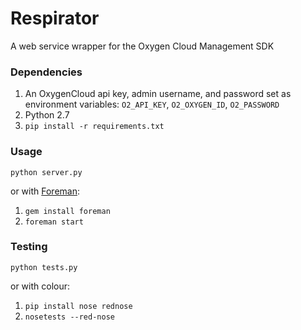 # Respirator


A web service wrapper for the Oxygen Cloud Management SDK

### Dependencies

1. An OxygenCloud api key, admin username, and password set as environment variables: `O2_API_KEY`, `O2_OXYGEN_ID`, `O2_PASSWORD`
2. Python 2.7
3. `pip install -r requirements.txt`

### Usage

`python server.py`

or with [Foreman](https://github.com/ddollar/foreman):

1. `gem install foreman`
2. `foreman start`

### Testing

`python tests.py`

or with colour:

1. `pip install nose rednose`
2. `nosetests --red-nose`
